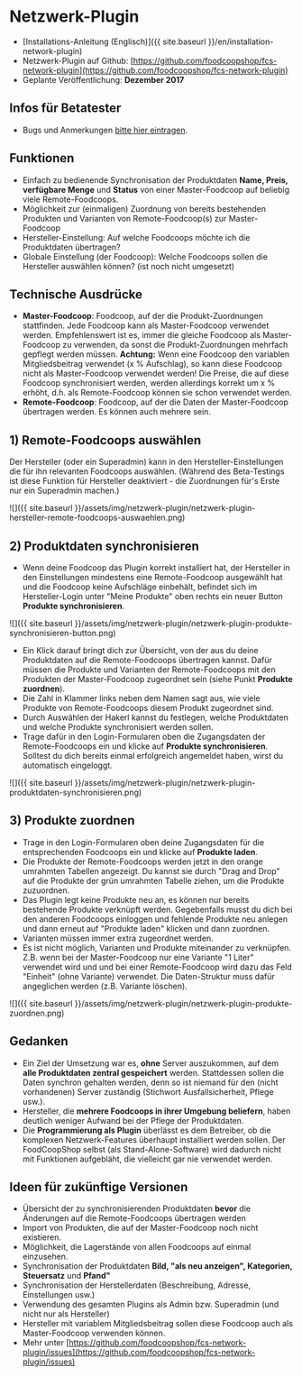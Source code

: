 # Netzwerk-Plugin

* [Installations-Anleitung (Englisch)]({{ site.baseurl }}/en/installation-network-plugin)
* Netzwerk-Plugin auf Github: [https://github.com/foodcoopshop/fcs-network-plugin](https://github.com/foodcoopshop/fcs-network-plugin)
* Geplante Veröffentlichung: **Dezember 2017**

## Infos für Betatester
* Bugs und Anmerkungen [bitte hier eintragen](https://github.com/foodcoopshop/fcs-network-plugin/issues).

## Funktionen
* Einfach zu bedienende Synchronisation der Produktdaten **Name, Preis, verfügbare Menge** und **Status** von einer Master-Foodcoop auf beliebig viele Remote-Foodcoops.
* Möglichkeit zur (einmaligen) Zuordnung von bereits bestehenden Produkten und Varianten von Remote-Foodcoop(s) zur Master-Foodcoop
* Hersteller-Einstellung: Auf welche Foodcoops möchte ich die Produktdaten übertragen?
* Globale Einstellung (der Foodcoop): Welche Foodcoops sollen die Hersteller auswählen können? (ist noch nicht umgesetzt)

## Technische Ausdrücke
* **Master-Foodcoop**: Foodcoop, auf der die Produkt-Zuordnungen stattfinden. Jede Foodcoop kann als Master-Foodcoop verwendet werden. Empfehlenswert ist es, immer die gleiche Foodcoop als Master-Foodcoop zu verwenden, da sonst die Produkt-Zuordnungen mehrfach gepflegt werden müssen. **Achtung:** Wenn eine Foodcoop den variablen Mitgliedsbeitrag verwendet (x % Aufschlag), so kann diese Foodcoop nicht als Master-Foodcoop verwendet werden! Die Preise, die auf diese Foodcoop synchronisiert werden, werden allerdings korrekt um x % erhöht, d.h. als Remote-Foodcoop können sie schon verwendet werden.
* **Remote-Foodcoop**: Foodcoop, auf der die Daten der Master-Foodcoop übertragen werden. Es können auch mehrere sein.

## 1) Remote-Foodcoops auswählen
Der Hersteller (oder ein Superadmin) kann in den Hersteller-Einstellungen die für ihn relevanten Foodcoops auswählen. (Während des Beta-Testings ist diese Funktion für Hersteller deaktiviert - die Zuordnungen für's Erste nur ein Superadmin machen.)

![]({{ site.baseurl }}/assets/img/netzwerk-plugin/netzwerk-plugin-hersteller-remote-foodcoops-auswaehlen.png)

## 2) Produktdaten synchronisieren
* Wenn deine Foodcoop das Plugin korrekt installiert hat, der Hersteller in den Einstellungen mindestens eine Remote-Foodcoop ausgewählt hat und die Foodcoop keine Aufschläge einbehält, befindet sich im Hersteller-Login unter "Meine Produkte" oben rechts ein neuer Button **Produkte synchronisieren**.

![]({{ site.baseurl }}/assets/img/netzwerk-plugin/netzwerk-plugin-produkte-synchronisieren-button.png)

* Ein Klick darauf bringt dich zur Übersicht, von der aus du deine Produktdaten auf die Remote-Foodcoops übertragen kannst. Dafür müssen die Produkte und Varianten der Remote-Foodcoops mit den Produkten der Master-Foodcoop zugeordnet sein (siehe Punkt **Produkte zuordnen**).
* Die Zahl in Klammer links neben dem Namen sagt aus, wie viele Produkte von Remote-Foodcoops diesem Produkt zugeordnet sind.
* Durch Auswählen der Hakerl kannst du festlegen, welche Produktdaten und welche Produkte synchronisiert werden sollen.
* Trage dafür in den Login-Formularen oben die Zugangsdaten der Remote-Foodcoops ein und klicke auf **Produkte synchronisieren**. Solltest du dich bereits einmal erfolgreich angemeldet haben, wirst du automatisch eingeloggt.

![]({{ site.baseurl }}/assets/img/netzwerk-plugin/netzwerk-plugin-produktdaten-synchronisieren.png)

## 3) Produkte zuordnen
* Trage in den Login-Formularen oben deine Zugangsdaten für die entsprechenden Foodcoops ein und klicke auf **Produkte laden**.
* Die Produkte der Remote-Foodcoops werden jetzt in den orange umrahmten Tabellen angezeigt. Du kannst sie durch "Drag and Drop" auf die Produkte der grün umrahmten Tabelle ziehen, um die Produkte zuzuordnen.
* Das Plugin legt keine Produkte neu an, es können nur bereits bestehende Produkte verknüpft werden. Gegebenfalls musst du dich bei den anderen Foodcoops einloggen und fehlende Produkte neu anlegen und dann erneut auf "Produkte laden" klicken und dann zuordnen.
* Varianten müssen immer extra zugeordnet werden.
* Es ist nicht möglich, Varianten und Produkte miteinander zu verknüpfen. Z.B. wenn bei der Master-Foodcoop nur eine Variante "1 Liter" verwendet wird und und bei einer Remote-Foodcoop wird dazu das Feld "Einheit" (ohne Variante) verwendet. Die Daten-Struktur muss dafür angeglichen werden (z.B. Variante löschen).

![]({{ site.baseurl }}/assets/img/netzwerk-plugin/netzwerk-plugin-produkte-zuordnen.png)

## Gedanken
* Ein Ziel der Umsetzung war es, **ohne** Server auszukommen, auf dem **alle Produktdaten zentral gespeichert** werden. Stattdessen sollen  die Daten synchron gehalten werden, denn so ist niemand für den (nicht vorhandenen) Server zuständig (Stichwort Ausfallsicherheit, Pflege usw.).
* Hersteller, die **mehrere Foodcoops in ihrer Umgebung beliefern**, haben deutlich weniger Aufwand bei der Pflege der Produktdaten.
* Die **Programmierung als Plugin** überlässt es dem Betreiber, ob die komplexen Netzwerk-Features überhaupt installiert werden sollen. Der FoodCoopShop selbst (als Stand-Alone-Software) wird dadurch nicht mit Funktionen aufgebläht, die vielleicht gar nie verwendet werden.

## Ideen für zukünftige Versionen
* Übersicht der zu synchronisierenden Produktdaten **bevor** die Änderungen auf die Remote-Foodcoops übertragen werden
* Import von Produkten, die auf der Master-Foodcoop noch nicht existieren.
* Möglichkeit, die Lagerstände von allen Foodcoops auf einmal einzusehen.
* Synchronisation der Produktdaten **Bild, "als neu anzeigen", Kategorien, Steuersatz** und **Pfand"**
* Synchronisation der Herstellerdaten (Beschreibung, Adresse, Einstellungen usw.)
* Verwendung des gesamten Plugins als Admin bzw. Superadmin (und nicht nur als Hersteller)
* Hersteller mit variablem Mitgliedsbeitrag sollen diese Foodcoop auch als Master-Foodcoop verwenden können.
* Mehr unter [https://github.com/foodcoopshop/fcs-network-plugin/issues](https://github.com/foodcoopshop/fcs-network-plugin/issues)
